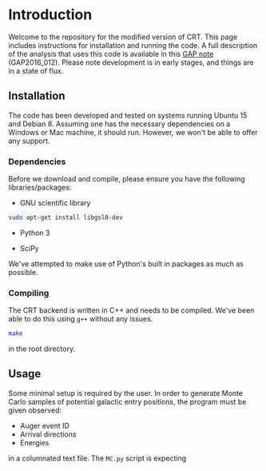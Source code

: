 # Introduction

Welcome to the repository for the modified version of CRT. This page includes instructions for installation and running the code. A full description of the analysis that uses this code is available in this [GAP note] (GAP2016_012). Please note development is in early stages, and things are in a state of flux.

## Installation

The code has been developed and tested on systems running Ubuntu 15 and Debian 8. Assuming one has the necessary dependencies on a Windows or Mac machine, it should run. However, we won't be able to offer any support.

### Dependencies

Before we download and compile, please ensure you have the following libraries/packages:

  - GNU scientific library
```sh
sudo apt-get install libgsl0-dev
```
 - Python 3
  * SciPy

We've attempted to make use of Python's built in packages as much as possible.

### Compiling

The CRT backend is written in C++ and needs to be compiled. We've been able to do this using ```g++``` without any issues.

```sh
make
```

in the root directory.

## Usage

Some minimal setup is required by the user. In order to generate Monte Carlo samples of potential galactic entry positions, the program must be given observed:

 - Auger event ID
 - Arrival directions
 - Energies

in a columnated text file. The ```MC.py``` script is expecting 

  [GAP note]: <https://www.auger.org/index.php/document-centre/finish/139-gap-notes-2016/3994-gap2016-012>